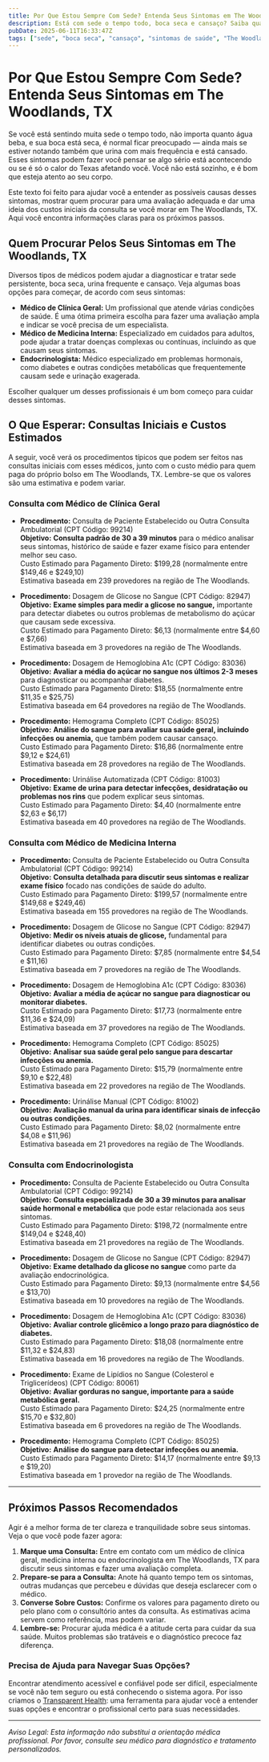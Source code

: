 ```yaml
---
title: Por Que Estou Sempre Com Sede? Entenda Seus Sintomas em The Woodlands, TX  
description: Está com sede o tempo todo, boca seca e cansaço? Saiba quais profissionais consultar e os custos previstos para esses sintomas em The Woodlands, TX.  
pubDate: 2025-06-11T16:33:47Z  
tags: ["sede", "boca seca", "cansaço", "sintomas de saúde", "The Woodlands TX", "consulta médica", "estimativa de custos"]  
---
```


# Por Que Estou Sempre Com Sede? Entenda Seus Sintomas em The Woodlands, TX

Se você está sentindo muita sede o tempo todo, não importa quanto água beba, e sua boca está seca, é normal ficar preocupado — ainda mais se estiver notando também que urina com mais frequência e está cansado. Esses sintomas podem fazer você pensar se algo sério está acontecendo ou se é só o calor do Texas afetando você. Você não está sozinho, e é bom que esteja atento ao seu corpo.

Este texto foi feito para ajudar você a entender as possíveis causas desses sintomas, mostrar quem procurar para uma avaliação adequada e dar uma ideia dos custos iniciais da consulta se você morar em The Woodlands, TX. Aqui você encontra informações claras para os próximos passos.

## Quem Procurar Pelos Seus Sintomas em The Woodlands, TX

Diversos tipos de médicos podem ajudar a diagnosticar e tratar sede persistente, boca seca, urina frequente e cansaço. Veja algumas boas opções para começar, de acordo com seus sintomas:

- **Médico de Clínica Geral:** Um profissional que atende várias condições de saúde. É uma ótima primeira escolha para fazer uma avaliação ampla e indicar se você precisa de um especialista.  
- **Médico de Medicina Interna:** Especializado em cuidados para adultos, pode ajudar a tratar doenças complexas ou contínuas, incluindo as que causam seus sintomas.  
- **Endocrinologista:** Médico especializado em problemas hormonais, como diabetes e outras condições metabólicas que frequentemente causam sede e urinação exagerada.

Escolher qualquer um desses profissionais é um bom começo para cuidar desses sintomas.

## O Que Esperar: Consultas Iniciais e Custos Estimados

A seguir, você verá os procedimentos típicos que podem ser feitos nas consultas iniciais com esses médicos, junto com o custo médio para quem paga do próprio bolso em The Woodlands, TX. Lembre-se que os valores são uma estimativa e podem variar.

### Consulta com Médico de Clínica Geral

- **Procedimento:** Consulta de Paciente Estabelecido ou Outra Consulta Ambulatorial (CPT Código: 99214)  
  **Objetivo:** **Consulta padrão de 30 a 39 minutos** para o médico analisar seus sintomas, histórico de saúde e fazer exame físico para entender melhor seu caso.  
  Custo Estimado para Pagamento Direto: $199,28 (normalmente entre $149,46 e $249,10)  
  Estimativa baseada em 239 provedores na região de The Woodlands.

- **Procedimento:** Dosagem de Glicose no Sangue (CPT Código: 82947)  
  **Objetivo:** **Exame simples para medir a glicose no sangue,** importante para detectar diabetes ou outros problemas de metabolismo do açúcar que causam sede excessiva.  
  Custo Estimado para Pagamento Direto: $6,13 (normalmente entre $4,60 e $7,66)  
  Estimativa baseada em 3 provedores na região de The Woodlands.

- **Procedimento:** Dosagem de Hemoglobina A1c (CPT Código: 83036)  
  **Objetivo:** **Avaliar a média do açúcar no sangue nos últimos 2-3 meses** para diagnosticar ou acompanhar diabetes.  
  Custo Estimado para Pagamento Direto: $18,55 (normalmente entre $11,35 e $25,75)  
  Estimativa baseada em 64 provedores na região de The Woodlands.

- **Procedimento:** Hemograma Completo (CPT Código: 85025)  
  **Objetivo:** **Análise do sangue para avaliar sua saúde geral, incluindo infecções ou anemia,** que também podem causar cansaço.  
  Custo Estimado para Pagamento Direto: $16,86 (normalmente entre $9,12 e $24,61)  
  Estimativa baseada em 28 provedores na região de The Woodlands.

- **Procedimento:** Urinálise Automatizada (CPT Código: 81003)  
  **Objetivo:** **Exame de urina para detectar infecções, desidratação ou problemas nos rins** que podem explicar seus sintomas.  
  Custo Estimado para Pagamento Direto: $4,40 (normalmente entre $2,63 e $6,17)  
  Estimativa baseada em 40 provedores na região de The Woodlands.

### Consulta com Médico de Medicina Interna

- **Procedimento:** Consulta de Paciente Estabelecido ou Outra Consulta Ambulatorial (CPT Código: 99214)  
  **Objetivo:** **Consulta detalhada para discutir seus sintomas e realizar exame físico** focado nas condições de saúde do adulto.  
  Custo Estimado para Pagamento Direto: $199,57 (normalmente entre $149,68 e $249,46)  
  Estimativa baseada em 155 provedores na região de The Woodlands.

- **Procedimento:** Dosagem de Glicose no Sangue (CPT Código: 82947)  
  **Objetivo:** **Medir os níveis atuais de glicose,** fundamental para identificar diabetes ou outras condições.  
  Custo Estimado para Pagamento Direto: $7,85 (normalmente entre $4,54 e $11,16)  
  Estimativa baseada em 7 provedores na região de The Woodlands.

- **Procedimento:** Dosagem de Hemoglobina A1c (CPT Código: 83036)  
  **Objetivo:** **Avaliar a média de açúcar no sangue para diagnosticar ou monitorar diabetes.**  
  Custo Estimado para Pagamento Direto: $17,73 (normalmente entre $11,36 e $24,09)  
  Estimativa baseada em 37 provedores na região de The Woodlands.

- **Procedimento:** Hemograma Completo (CPT Código: 85025)  
  **Objetivo:** **Analisar sua saúde geral pelo sangue para descartar infecções ou anemia.**  
  Custo Estimado para Pagamento Direto: $15,79 (normalmente entre $9,10 e $22,48)  
  Estimativa baseada em 22 provedores na região de The Woodlands.

- **Procedimento:** Urinálise Manual (CPT Código: 81002)  
  **Objetivo:** **Avaliação manual da urina para identificar sinais de infecção ou outras condições.**  
  Custo Estimado para Pagamento Direto: $8,02 (normalmente entre $4,08 e $11,96)  
  Estimativa baseada em 21 provedores na região de The Woodlands.

### Consulta com Endocrinologista

- **Procedimento:** Consulta de Paciente Estabelecido ou Outra Consulta Ambulatorial (CPT Código: 99214)  
  **Objetivo:** **Consulta especializada de 30 a 39 minutos para analisar saúde hormonal e metabólica** que pode estar relacionada aos seus sintomas.  
  Custo Estimado para Pagamento Direto: $198,72 (normalmente entre $149,04 e $248,40)  
  Estimativa baseada em 21 provedores na região de The Woodlands.

- **Procedimento:** Dosagem de Glicose no Sangue (CPT Código: 82947)  
  **Objetivo:** **Exame detalhado da glicose no sangue** como parte da avaliação endocrinológica.  
  Custo Estimado para Pagamento Direto: $9,13 (normalmente entre $4,56 e $13,70)  
  Estimativa baseada em 10 provedores na região de The Woodlands.

- **Procedimento:** Dosagem de Hemoglobina A1c (CPT Código: 83036)  
  **Objetivo:** **Avaliar controle glicêmico a longo prazo para diagnóstico de diabetes.**  
  Custo Estimado para Pagamento Direto: $18,08 (normalmente entre $11,32 e $24,83)  
  Estimativa baseada em 16 provedores na região de The Woodlands.

- **Procedimento:** Exame de Lipídios no Sangue (Colesterol e Triglicerídeos) (CPT Código: 80061)  
  **Objetivo:** **Avaliar gorduras no sangue, importante para a saúde metabólica geral.**  
  Custo Estimado para Pagamento Direto: $24,25 (normalmente entre $15,70 e $32,80)  
  Estimativa baseada em 6 provedores na região de The Woodlands.

- **Procedimento:** Hemograma Completo (CPT Código: 85025)  
  **Objetivo:** **Análise do sangue para detectar infecções ou anemia.**  
  Custo Estimado para Pagamento Direto: $14,17 (normalmente entre $9,13 e $19,20)  
  Estimativa baseada em 1 provedor na região de The Woodlands.

---

## Próximos Passos Recomendados

Agir é a melhor forma de ter clareza e tranquilidade sobre seus sintomas. Veja o que você pode fazer agora:

1. **Marque uma Consulta:** Entre em contato com um médico de clínica geral, medicina interna ou endocrinologista em The Woodlands, TX para discutir seus sintomas e fazer uma avaliação completa.  
2. **Prepare-se para a Consulta:** Anote há quanto tempo tem os sintomas, outras mudanças que percebeu e dúvidas que deseja esclarecer com o médico.  
3. **Converse Sobre Custos:** Confirme os valores para pagamento direto ou pelo plano com o consultório antes da consulta. As estimativas acima servem como referência, mas podem variar.  
4. **Lembre-se:** Procurar ajuda médica é a atitude certa para cuidar da sua saúde. Muitos problemas são tratáveis e o diagnóstico precoce faz diferença.

### Precisa de Ajuda para Navegar Suas Opções?

Encontrar atendimento acessível e confiável pode ser difícil, especialmente se você não tem seguro ou está conhecendo o sistema agora. Por isso criamos o [Transparent Health](https://transparenthealth.ai): uma ferramenta para ajudar você a entender suas opções e encontrar o profissional certo para suas necessidades.

---

*Aviso Legal: Esta informação não substitui a orientação médica profissional. Por favor, consulte seu médico para diagnóstico e tratamento personalizados.*